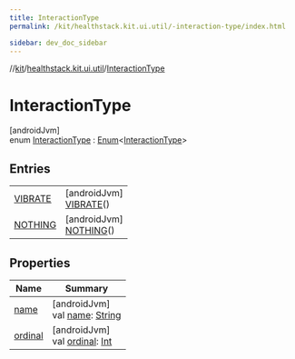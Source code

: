 ```yaml
---
title: InteractionType
permalink: /kit/healthstack.kit.ui.util/-interaction-type/index.html

sidebar: dev_doc_sidebar
---
```

//[kit](../../../kit.html)/[healthstack.kit.ui.util](../index.html)/[InteractionType](index.html)



# InteractionType



[androidJvm]\
enum [InteractionType](index.html) : [Enum](https://kotlinlang.org/api/latest/jvm/stdlib/kotlin/-enum/index.html)&lt;[InteractionType](index.html)&gt;



## Entries


| | |
|---|---|
| [VIBRATE](-v-i-b-r-a-t-e/index.html) | [androidJvm]<br>[VIBRATE](-v-i-b-r-a-t-e/index.html)() |
| [NOTHING](-n-o-t-h-i-n-g/index.html) | [androidJvm]<br>[NOTHING](-n-o-t-h-i-n-g/index.html)() |


## Properties


| Name | Summary |
|---|---|
| [name](-n-o-t-h-i-n-g/index.html#-372974862%2FProperties%2F-106109196) | [androidJvm]<br>val [name](-n-o-t-h-i-n-g/index.html#-372974862%2FProperties%2F-106109196): [String](https://kotlinlang.org/api/latest/jvm/stdlib/kotlin/-string/index.html) |
| [ordinal](-n-o-t-h-i-n-g/index.html#-739389684%2FProperties%2F-106109196) | [androidJvm]<br>val [ordinal](-n-o-t-h-i-n-g/index.html#-739389684%2FProperties%2F-106109196): [Int](https://kotlinlang.org/api/latest/jvm/stdlib/kotlin/-int/index.html) |

